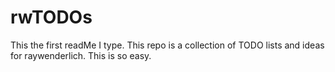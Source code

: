 # rwTODOs
This the first readMe I type.
This repo is a collection of TODO lists and ideas for raywenderlich.
This is so easy.


